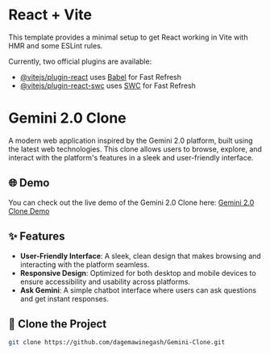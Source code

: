 # React + Vite

This template provides a minimal setup to get React working in Vite with HMR and some ESLint rules.

Currently, two official plugins are available:

- [@vitejs/plugin-react](https://github.com/vitejs/vite-plugin-react/blob/main/packages/plugin-react/README.md) uses [Babel](https://babeljs.io/) for Fast Refresh
- [@vitejs/plugin-react-swc](https://github.com/vitejs/vite-plugin-react-swc) uses [SWC](https://swc.rs/) for Fast Refresh

# Gemini 2.0 Clone

A modern web application inspired by the Gemini 2.0 platform, built using the latest web technologies. This clone allows users to browse, explore, and interact with the platform's features in a sleek and user-friendly interface.

## 🌐 Demo

You can check out the live demo of the Gemini 2.0 Clone here: [Gemini 2.0 Clone Demo](https://gemini-clone-new.vercel.app/)

## ✨ Features

- **User-Friendly Interface**: A sleek, clean design that makes browsing and interacting with the platform seamless.
- **Responsive Design**: Optimized for both desktop and mobile devices to ensure accessibility and usability across platforms.
- **Ask Gemini**: A simple chatbot interface where users can ask questions and get instant responses.

## 🚀 Clone the Project

  ```bash
  git clone https://github.com/dagemawinegash/Gemini-Clone.git


